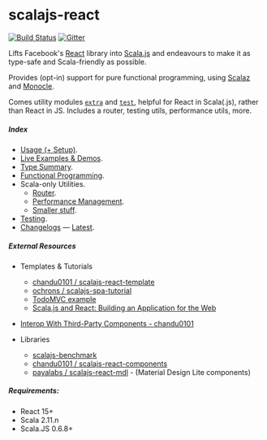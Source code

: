 scalajs-react
=============

[![Build Status](https://travis-ci.org/japgolly/scalajs-react.svg?branch=master)](https://travis-ci.org/japgolly/scalajs-react)
[![Gitter](https://badges.gitter.im/Join%20Chat.svg)](https://gitter.im/japgolly/scalajs-react?utm_source=badge&utm_medium=badge&utm_campaign=pr-badge&utm_content=badge)

Lifts Facebook's [React](https://facebook.github.io/react/) library into [Scala.js](http://www.scala-js.org/) and endeavours to make it as type-safe and Scala-friendly as possible.

Provides (opt-in) support for pure functional programming, using [Scalaz](https://github.com/scalaz/scalaz) and [Monocle](https://github.com/julien-truffaut/Monocle).

Comes utility modules [`extra`](extra/) and [`test`](test/), helpful for React in Scala(.js), rather than React in JS.
Includes a router, testing utils, performance utils, more.

##### Index

- [Usage (+ Setup)](doc/USAGE.md).
- [Live Examples & Demos](https://japgolly.github.io/scalajs-react/).
- [Type Summary](doc/TYPES.md).
- [Functional Programming](doc/FP.md).
- Scala-only Utilities.
  - [Router](doc/ROUTER.md).
  - [Performance Management](doc/PERFORMANCE.md).
  - [Smaller stuff](doc/EXTRA.md).
- [Testing](doc/TESTING.md).
- [Changelogs](doc/changelog) — [Latest](doc/changelog/0.11.0.md).


##### External Resources

* Templates & Tutorials
  * [chandu0101 / scalajs-react-template](https://github.com/chandu0101/scalajs-react-template)
  * [ochrons / scalajs-spa-tutorial](https://github.com/ochrons/scalajs-spa-tutorial)
  * [TodoMVC example](http://todomvc.com/examples/scalajs-react)
  * [Scala.js and React: Building an Application for the Web](https://scala-bility.blogspot.com/2015/05/scalajs-and-react-building-application.html)

* [Interop With Third-Party Components - chandu0101](https://github.com/chandu0101/scalajs-react-components/blob/master/doc/InteropWithThirdParty.md)

* Libraries
  * [scalajs-benchmark](https://github.com/japgolly/scalajs-benchmark/)
  * [chandu0101 / scalajs-react-components](https://github.com/chandu0101/scalajs-react-components)
  * [payalabs / scalajs-react-mdl](https://github.com/payalabs/scalajs-react-mdl) - (Material Design Lite components)


##### Requirements:
* React 15+
* Scala 2.11.n
* Scala.JS 0.6.8+

